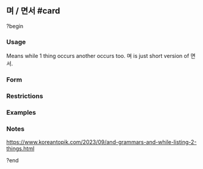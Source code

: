 ## 며 / 면서 #card
?begin
### Usage
Means while 1 thing occurs another occurs too. 며 is just short version of 면서.
### Form
### Restrictions
### Examples
### Notes
https://www.koreantopik.com/2023/09/and-grammars-and-while-listing-2-things.html
<!--SR:!2025-06-29,8,250-->
?end